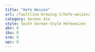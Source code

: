 ```yaml
---
title: "Hefe Weizen"
url: /faultline-brewing-1/hefe-weizen/
category: German Ale
style: South German-Style Hefeweizen
abv: 0
ibu: 0
srm: 0
upc: 0
---
```


